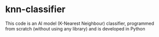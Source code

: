 # knn-classifier
This code is an AI model (K-Nearest Neighbour) classifier, programmed from scratch (without using any library) and is developed in Python
